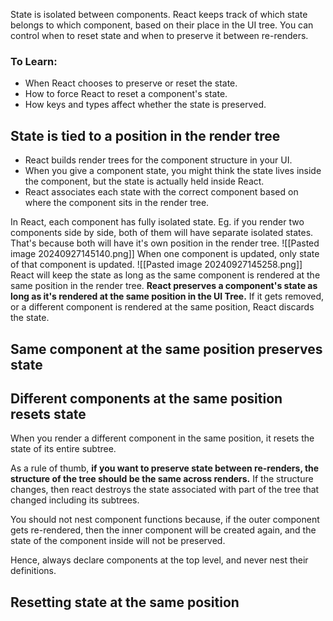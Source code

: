 State is isolated between components. 
React keeps track of which state belongs to which component, based on their place in the UI tree.
You can control when to reset state and when to preserve it between re-renders.

### To Learn: 
- When React chooses to preserve or reset the state.
- How to force React to reset a component's state.
- How keys and types affect whether the state is preserved.

## State is tied to a position in the render tree
- React builds render trees for the component structure in your UI.
- When you give a component state, you might think the state lives inside the component, but the state is actually held inside React.
- React associates each state with the correct component based on where the component sits in the render tree.

In React, each component has fully isolated state.
Eg. if you render two <Counter /> components side by side, both of them will have separate isolated states.
That's because both will have it's own position in the render tree.
![[Pasted image 20240927145140.png]]
When one component is updated, only state of that component is updated.
![[Pasted image 20240927145258.png]]
React will keep the state as long as the same component is rendered at the same position in the render tree.
**React preserves a component's state as long as it's rendered at the same position in the UI Tree.**
If it gets removed, or a different component is rendered at the same position, React discards the state.

## Same component at the same position preserves state
## Different components at the same position resets state
When you render a different component in the same position, it resets the state of its entire subtree.

As a rule of thumb, 
**if you want to preserve state between re-renders, the structure of the tree should be the same across renders.**
If the structure changes, then react destroys the state associated with part of the tree that changed including its subtrees.

You should not nest component functions because, 
if the outer component gets re-rendered, then the inner component will be created again, and the state of the component inside will not be preserved. 

Hence, always declare components at the top level, and never nest their definitions.

## Resetting state at the same position

